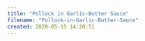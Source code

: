 ```yaml
---
title: "Pollock in Garlic-Butter Sauce"
filename: "Pollock-in-Garlic-Butter-Sauce"
created: 2020-05-15 14:20:51
---
```

